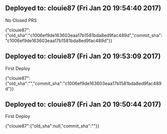 ## Deployed to: clouie87 (Fri Jan 20 19:54:40 2017)

No Closed PRS

{"clouie87":{"old_sha":"c1006ef9de163603eaa17b1581bda8ed9fac489d","commit_sha":"c1006ef9de163603eaa17b1581bda8ed9fac489d"}}




## Deployed to: clouie87 (Fri Jan 20 19:53:09 2017)

First Deploy

{"clouie87":{"old_sha":"","commit_sha":"c1006ef9de163603eaa17b1581bda8ed9fac489d"}}


## Deployed to: clouie87 (Fri Jan 20 19:50:44 2017)

First Deploy

{"clouie87":{"old_sha":null,"commit_sha":""}}
